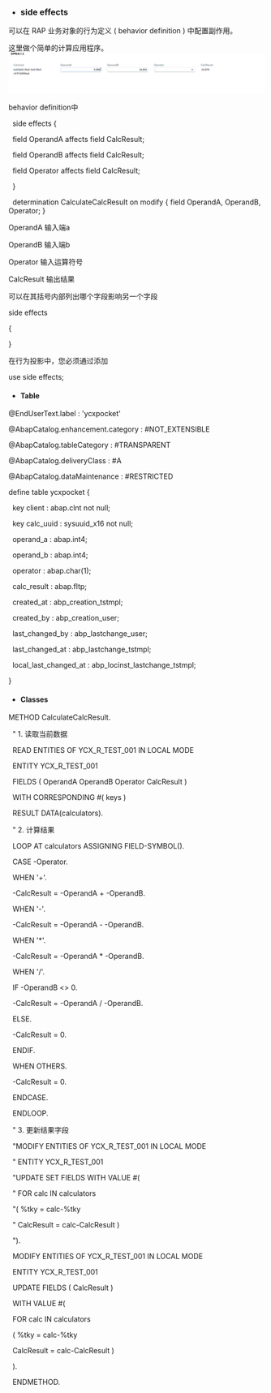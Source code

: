 * ### **side effects**

可以在 RAP 业务对象的行为定义 ( behavior definition ) 中配置副作用。

这里做个简单的计算应用程序。
![alt text](<GIF/屏幕录制 2025-09-18 084910.gif>)

behavior definition中

&nbsp; side effects {

&nbsp;   field OperandA affects field CalcResult;

&nbsp;   field OperandB affects field CalcResult;

&nbsp;   field Operator affects field CalcResult;

&nbsp; }



&nbsp; determination CalculateCalcResult on modify { field OperandA, OperandB, Operator; }



OperandA  输入端a

OperandB  输入端b

Operator    输入运算符号

CalcResult  输出结果



可以在其括号内部列出哪个字段影响另一个字段

side effects

{

}



在行为投影中，您必须通过添加

use side effects;





* #### **Table**



@EndUserText.label : 'ycxpocket'

@AbapCatalog.enhancement.category : #NOT\_EXTENSIBLE

@AbapCatalog.tableCategory : #TRANSPARENT

@AbapCatalog.deliveryClass : #A

@AbapCatalog.dataMaintenance : #RESTRICTED

define table ycxpocket {



&nbsp; key client            : abap.clnt not null;

&nbsp; key calc\_uuid         : sysuuid\_x16 not null;

&nbsp; operand\_a             : abap.int4;

&nbsp; operand\_b             : abap.int4;

&nbsp; operator              : abap.char(1);

&nbsp; calc\_result           : abap.fltp;

&nbsp; created\_at            : abp\_creation\_tstmpl;

&nbsp; created\_by            : abp\_creation\_user;

&nbsp; last\_changed\_by       : abp\_lastchange\_user;

&nbsp; last\_changed\_at       : abp\_lastchange\_tstmpl;

&nbsp; local\_last\_changed\_at : abp\_locinst\_lastchange\_tstmpl;



}





* #### Classes



METHOD CalculateCalcResult.

&nbsp;   " 1. 读取当前数据

&nbsp;   READ ENTITIES OF YCX\_R\_TEST\_001  IN LOCAL MODE

&nbsp;   ENTITY YCX\_R\_TEST\_001

&nbsp;     FIELDS ( OperandA OperandB Operator CalcResult )

&nbsp;     WITH CORRESPONDING #( keys )

&nbsp;     RESULT DATA(calculators).



&nbsp;   " 2. 计算结果

&nbsp;   LOOP AT calculators ASSIGNING FIELD-SYMBOL(<calc>).

&nbsp;     CASE <calc>-Operator.

&nbsp;       WHEN '+'.

&nbsp;         <calc>-CalcResult = <calc>-OperandA + <calc>-OperandB.

&nbsp;       WHEN '-'.

&nbsp;         <calc>-CalcResult = <calc>-OperandA - <calc>-OperandB.

&nbsp;       WHEN '\*'.

&nbsp;         <calc>-CalcResult = <calc>-OperandA \* <calc>-OperandB.

&nbsp;       WHEN '/'.

&nbsp;         IF <calc>-OperandB <> 0.

&nbsp;           <calc>-CalcResult = <calc>-OperandA / <calc>-OperandB.

&nbsp;         ELSE.

&nbsp;           <calc>-CalcResult = 0.

&nbsp;         ENDIF.

&nbsp;       WHEN OTHERS.

&nbsp;         <calc>-CalcResult = 0.

&nbsp;     ENDCASE.

&nbsp;   ENDLOOP.



&nbsp;   " 3. 更新结果字段

&nbsp;   "MODIFY ENTITIES OF YCX\_R\_TEST\_001 IN LOCAL MODE

&nbsp;    " ENTITY YCX\_R\_TEST\_001

&nbsp;     "UPDATE SET FIELDS WITH VALUE #(

&nbsp;      " FOR calc IN calculators

&nbsp;       "( %tky   = calc-%tky

&nbsp;        " CalcResult = calc-CalcResult )

&nbsp;     ").

&nbsp;     MODIFY ENTITIES OF YCX\_R\_TEST\_001 IN LOCAL MODE

&nbsp;     ENTITY YCX\_R\_TEST\_001

&nbsp;     UPDATE FIELDS ( CalcResult )

&nbsp;     WITH VALUE #(

&nbsp;       FOR calc IN calculators

&nbsp;       ( %tky   = calc-%tky

&nbsp;         CalcResult = calc-CalcResult )

&nbsp;     ).



&nbsp; ENDMETHOD.



